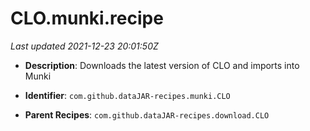 # CLO.munki.recipe

_Last updated 2021-12-23 20:01:50Z_

- **Description**: Downloads the latest version of CLO and imports into Munki

- **Identifier**: `com.github.dataJAR-recipes.munki.CLO`

- **Parent Recipes**: `com.github.dataJAR-recipes.download.CLO`
